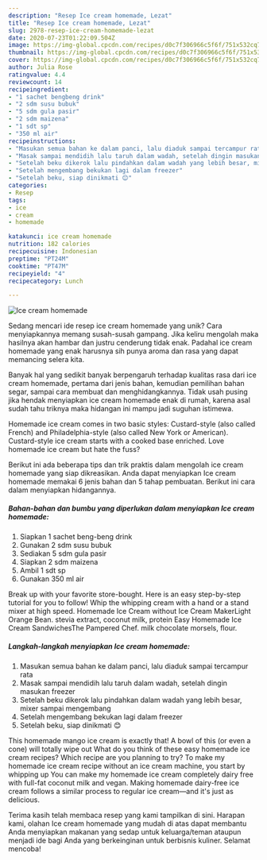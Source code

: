 ```yaml
---
description: "Resep Ice cream homemade, Lezat"
title: "Resep Ice cream homemade, Lezat"
slug: 2978-resep-ice-cream-homemade-lezat
date: 2020-07-23T01:22:09.504Z
image: https://img-global.cpcdn.com/recipes/d0c7f306966c5f6f/751x532cq70/ice-cream-homemade-foto-resep-utama.jpg
thumbnail: https://img-global.cpcdn.com/recipes/d0c7f306966c5f6f/751x532cq70/ice-cream-homemade-foto-resep-utama.jpg
cover: https://img-global.cpcdn.com/recipes/d0c7f306966c5f6f/751x532cq70/ice-cream-homemade-foto-resep-utama.jpg
author: Julia Rose
ratingvalue: 4.4
reviewcount: 14
recipeingredient:
- "1 sachet bengbeng drink"
- "2 sdm susu bubuk"
- "5 sdm gula pasir"
- "2 sdm maizena"
- "1 sdt sp"
- "350 ml air"
recipeinstructions:
- "Masukan semua bahan ke dalam panci, lalu diaduk sampai tercampur rata"
- "Masak sampai mendidih lalu taruh dalam wadah, setelah dingin masukan freezer"
- "Setelah beku dikerok lalu pindahkan dalam wadah yang lebih besar, mixer sampai mengembang"
- "Setelah mengembang bekukan lagi dalam freezer"
- "Setelah beku, siap dinikmati 😊"
categories:
- Resep
tags:
- ice
- cream
- homemade

katakunci: ice cream homemade 
nutrition: 182 calories
recipecuisine: Indonesian
preptime: "PT24M"
cooktime: "PT47M"
recipeyield: "4"
recipecategory: Lunch

---
```



![Ice cream homemade](https://img-global.cpcdn.com/recipes/d0c7f306966c5f6f/751x532cq70/ice-cream-homemade-foto-resep-utama.jpg)

Sedang mencari ide resep ice cream homemade yang unik? Cara menyiapkannya memang susah-susah gampang. Jika keliru mengolah maka hasilnya akan hambar dan justru cenderung tidak enak. Padahal ice cream homemade yang enak harusnya sih punya aroma dan rasa yang dapat memancing selera kita.

Banyak hal yang sedikit banyak berpengaruh terhadap kualitas rasa dari ice cream homemade, pertama dari jenis bahan, kemudian pemilihan bahan segar, sampai cara membuat dan menghidangkannya. Tidak usah pusing jika hendak menyiapkan ice cream homemade enak di rumah, karena asal sudah tahu triknya maka hidangan ini mampu jadi suguhan istimewa.

Homemade ice cream comes in two basic styles: Custard-style (also called French) and Philadelphia-style (also called New York or American). Custard-style ice cream starts with a cooked base enriched. Love homemade ice cream but hate the fuss?


Berikut ini ada beberapa tips dan trik praktis dalam mengolah ice cream homemade yang siap dikreasikan. Anda dapat menyiapkan Ice cream homemade memakai 6 jenis bahan dan 5 tahap pembuatan. Berikut ini cara dalam menyiapkan hidangannya.

<!--inarticleads1-->

##### Bahan-bahan dan bumbu yang diperlukan dalam menyiapkan Ice cream homemade:

1. Siapkan 1 sachet beng-beng drink
1. Gunakan 2 sdm susu bubuk
1. Sediakan 5 sdm gula pasir
1. Siapkan 2 sdm maizena
1. Ambil 1 sdt sp
1. Gunakan 350 ml air


Break up with your favorite store-bought. Here is an easy step-by-step tutorial for you to follow! Whip the whipping cream with a hand or a stand mixer at high speed. Homemade Ice Cream without Ice Cream MakerLight Orange Bean. stevia extract, coconut milk, protein Easy Homemade Ice Cream SandwichesThe Pampered Chef. milk chocolate morsels, flour. 

<!--inarticleads2-->

##### Langkah-langkah menyiapkan Ice cream homemade:

1. Masukan semua bahan ke dalam panci, lalu diaduk sampai tercampur rata
1. Masak sampai mendidih lalu taruh dalam wadah, setelah dingin masukan freezer
1. Setelah beku dikerok lalu pindahkan dalam wadah yang lebih besar, mixer sampai mengembang
1. Setelah mengembang bekukan lagi dalam freezer
1. Setelah beku, siap dinikmati 😊


This homemade mango ice cream is exactly that! A bowl of this (or even a cone) will totally wipe out What do you think of these easy homemade ice cream recipes? Which recipe are you planning to try? To make my homemade ice cream recipe without an ice cream machine, you start by whipping up You can make my homemade ice cream completely dairy free with full-fat coconut milk and vegan. Making homemade dairy-free ice cream follows a similar process to regular ice cream—and it&#39;s just as delicious. 

Terima kasih telah membaca resep yang kami tampilkan di sini. Harapan kami, olahan Ice cream homemade yang mudah di atas dapat membantu Anda menyiapkan makanan yang sedap untuk keluarga/teman ataupun menjadi ide bagi Anda yang berkeinginan untuk berbisnis kuliner. Selamat mencoba!
